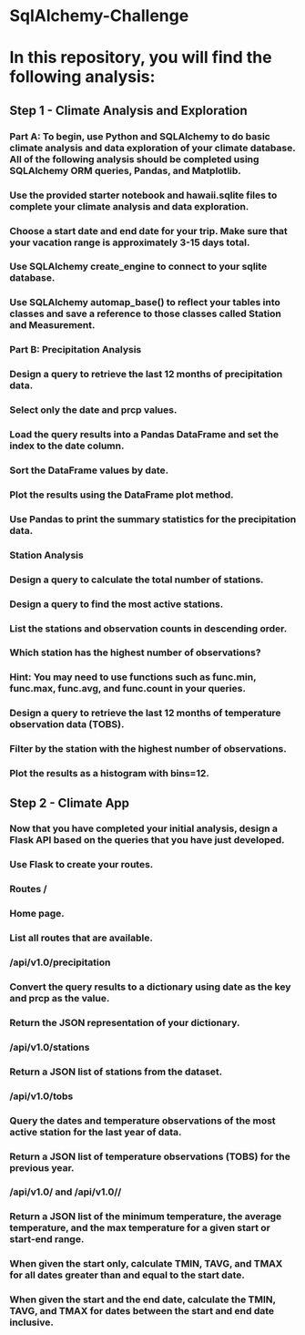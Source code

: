# SqlAlchemy-Challenge

# In this repository, you will find the following analysis:

## Step 1 - Climate Analysis and Exploration

### Part A: To begin, use Python and SQLAlchemy to do basic climate analysis and data exploration of your climate database. All of the following analysis should be completed using SQLAlchemy ORM queries, Pandas, and Matplotlib.

### Use the provided starter notebook and hawaii.sqlite files to complete your climate analysis and data exploration.

### Choose a start date and end date for your trip. Make sure that your vacation range is approximately 3-15 days total.

### Use SQLAlchemy create_engine to connect to your sqlite database.

### Use SQLAlchemy automap_base() to reflect your tables into classes and save a reference to those classes called Station and Measurement.



### Part B: Precipitation Analysis

### Design a query to retrieve the last 12 months of precipitation data.

### Select only the date and prcp values.

### Load the query results into a Pandas DataFrame and set the index to the date column.

### Sort the DataFrame values by date.

### Plot the results using the DataFrame plot method.

### Use Pandas to print the summary statistics for the precipitation data.



### Station Analysis


### Design a query to calculate the total number of stations.


### Design a query to find the most active stations.


### List the stations and observation counts in descending order.


### Which station has the highest number of observations?


### Hint: You may need to use functions such as func.min, func.max, func.avg, and func.count in your queries.




### Design a query to retrieve the last 12 months of temperature observation data (TOBS).


### Filter by the station with the highest number of observations.


### Plot the results as a histogram with bins=12.







## Step 2 - Climate App

### Now that you have completed your initial analysis, design a Flask API based on the queries that you have just developed.

### Use Flask to create your routes.


### Routes /

### Home page.

### List all routes that are available.

### /api/v1.0/precipitation


### Convert the query results to a dictionary using date as the key and prcp as the value.


### Return the JSON representation of your dictionary.




### /api/v1.0/stations

### Return a JSON list of stations from the dataset.



### /api/v1.0/tobs


### Query the dates and temperature observations of the most active station for the last year of data.


### Return a JSON list of temperature observations (TOBS) for the previous year.




### /api/v1.0/<start> and /api/v1.0/<start>/<end>


### Return a JSON list of the minimum temperature, the average temperature, and the max temperature for a given start or start-end range.


### When given the start only, calculate TMIN, TAVG, and TMAX for all dates greater than and equal to the start date.


### When given the start and the end date, calculate the TMIN, TAVG, and TMAX for dates between the start and end date inclusive.
